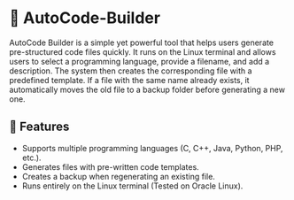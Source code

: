 # 🚀 AutoCode-Builder
AutoCode Builder is a simple yet powerful tool that helps users generate pre-structured code files quickly. It runs on the Linux terminal and allows users to select a programming language, provide a filename, and add a description. The system then creates the corresponding file with a predefined template. If a file with the same name already exists, it automatically moves the old file to a backup folder before generating a new one.

## 📌 Features
- Supports multiple programming languages (C, C++, Java, Python, PHP, etc.).
- Generates files with pre-written code templates.
- Creates a backup when regenerating an existing file.
- Runs entirely on the Linux terminal (Tested on Oracle Linux).
